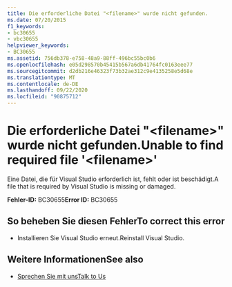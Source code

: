 ```yaml
---
title: Die erforderliche Datei "<filename>" wurde nicht gefunden.
ms.date: 07/20/2015
f1_keywords:
- bc30655
- vbc30655
helpviewer_keywords:
- BC30655
ms.assetid: 756db378-e758-48a9-88ff-496bc55bc0b6
ms.openlocfilehash: e05d298570b45415b567a6db41764fc0163eee77
ms.sourcegitcommit: d2db216e46323f73b32ae312c9e4135258e5d68e
ms.translationtype: MT
ms.contentlocale: de-DE
ms.lasthandoff: 09/22/2020
ms.locfileid: "90875712"
---
```

# <a name="unable-to-find-required-file-filename"></a><span data-ttu-id="5315a-102">Die erforderliche Datei "\<filename>" wurde nicht gefunden.</span><span class="sxs-lookup"><span data-stu-id="5315a-102">Unable to find required file '\<filename>'</span></span>

<span data-ttu-id="5315a-103">Eine Datei, die für Visual Studio erforderlich ist, fehlt oder ist beschädigt.</span><span class="sxs-lookup"><span data-stu-id="5315a-103">A file that is required by Visual Studio is missing or damaged.</span></span>  
  
 <span data-ttu-id="5315a-104">**Fehler-ID:** BC30655</span><span class="sxs-lookup"><span data-stu-id="5315a-104">**Error ID:** BC30655</span></span>  
  
## <a name="to-correct-this-error"></a><span data-ttu-id="5315a-105">So beheben Sie diesen Fehler</span><span class="sxs-lookup"><span data-stu-id="5315a-105">To correct this error</span></span>  
  
- <span data-ttu-id="5315a-106">Installieren Sie Visual Studio erneut.</span><span class="sxs-lookup"><span data-stu-id="5315a-106">Reinstall Visual Studio.</span></span>  
  
## <a name="see-also"></a><span data-ttu-id="5315a-107">Weitere Informationen</span><span class="sxs-lookup"><span data-stu-id="5315a-107">See also</span></span>

- [<span data-ttu-id="5315a-108">Sprechen Sie mit uns</span><span class="sxs-lookup"><span data-stu-id="5315a-108">Talk to Us</span></span>](/visualstudio/ide/feedback-options)
